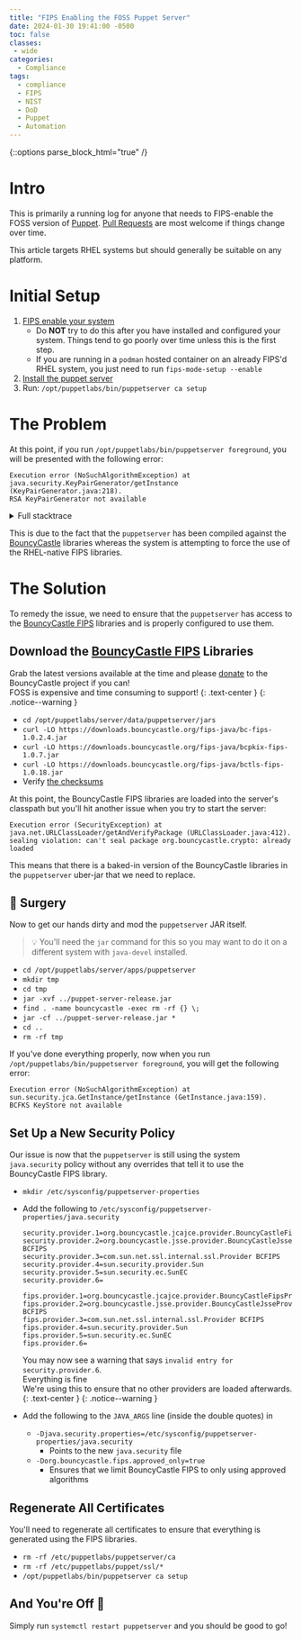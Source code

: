 ```yaml
---
title: "FIPS Enabling the FOSS Puppet Server"
date: 2024-01-30 19:41:00 -0500
toc: false
classes:
 - wide
categories:
  - Compliance
tags:
  - compliance
  - FIPS
  - NIST
  - DoD
  - Puppet
  - Automation
---
```


{::options parse_block_html="true" /}

# Intro

This is primarily a running log for anyone that needs to FIPS-enable the FOSS
version of [Puppet][]<i class="fas fa-external-link-alt fa-2xs" aria-hidden="true"></i>.
[Pull Requests][]<i class="fas fa-external-link-alt fa-2xs" aria-hidden="true"></i>
are most welcome if things change over time.

This article targets RHEL systems but should generally be suitable on any
platform.

<!-- more -->

# Initial Setup

1. [FIPS enable your system][]<i class="fas fa-external-link-alt fa-2xs" aria-hidden="true"></i>
   * Do **NOT** try to do this after you have installed and configured your
     system. Things tend to go poorly over time unless this is the first step.
   * If you are running in a `podman` hosted container on an already FIPS'd RHEL
     system, you just need to run `fips-mode-setup --enable`
2. [Install the puppet server][]<i class="fas fa-external-link-alt fa-2xs" aria-hidden="true"></i>
3. Run: `/opt/puppetlabs/bin/puppetserver ca setup`

# The Problem

At this point, if you run `/opt/puppetlabs/bin/puppetserver foreground`, you
will be presented with the following error:

```console
Execution error (NoSuchAlgorithmException) at java.security.KeyPairGenerator/getInstance (KeyPairGenerator.java:218).
RSA KeyPairGenerator not available
```

<details>
  <summary markdown='span'>Full stacktrace</summary>

```console
ERROR [async-dispatch-2] [p.t.internal] Error during service init!!!
java.security.NoSuchAlgorithmException: RSA KeyPairGenerator not available
        at java.security.KeyPairGenerator.getInstance(KeyPairGenerator.java:218)
        at com.puppetlabs.ssl_utils.SSLUtils.generateKeyPair(SSLUtils.java:154)
        at puppetlabs.ssl_utils.core$fn__21552$generate_key_pair__21561$fn__21564.invoke(core.clj:522)
        at puppetlabs.ssl_utils.core$fn__21552$generate_key_pair__21561.invoke(core.clj:517)
        at puppetlabs.puppetserver.certificate_authority$fn__37524$generate_ssl_files_BANG___37529$fn__37530.invoke(certificate_authority.clj:708)
        at puppetlabs.puppetserver.certificate_authority$fn__37524$generate_ssl_files_BANG___37529.invoke(certificate_authority.clj:695)
        at puppetlabs.puppetserver.certificate_authority$fn__38749$initialize_BANG___38754$fn__38755.invoke(certificate_authority.clj:1565)
        at puppetlabs.puppetserver.certificate_authority$fn__38749$initialize_BANG___38754.invoke(certificate_authority.clj:1544)
        at puppetlabs.services.ca.certificate_authority_service$reify__43837$service_fnk__5324__auto___positional$reify__43852.init(certificate_authority_service.clj:36)
        at puppetlabs.trapperkeeper.services$fn__5148$G__5140__5151.invoke(services.clj:9)
        at puppetlabs.trapperkeeper.services$fn__5148$G__5139__5155.invoke(services.clj:9)
        at puppetlabs.trapperkeeper.internal$fn__14387$run_lifecycle_fn_BANG___14394$fn__14395.invoke(internal.clj:196)
        at puppetlabs.trapperkeeper.internal$fn__14387$run_lifecycle_fn_BANG___14394.invoke(internal.clj:179)
        at puppetlabs.trapperkeeper.internal$fn__14416$run_lifecycle_fns__14421$fn__14422.invoke(internal.clj:229)
        at puppetlabs.trapperkeeper.internal$fn__14416$run_lifecycle_fns__14421.invoke(internal.clj:206)
        at puppetlabs.trapperkeeper.internal$fn__15041$build_app_STAR___15050$fn$reify__15062.init(internal.clj:614)
        at puppetlabs.trapperkeeper.internal$fn__15091$boot_services_for_app_STAR__STAR___15098$fn__15099$fn__15101.invoke(internal.clj:648)
        at puppetlabs.trapperkeeper.internal$fn__15091$boot_services_for_app_STAR__STAR___15098$fn__15099.invoke(internal.clj:647)
        at puppetlabs.trapperkeeper.internal$fn__15091$boot_services_for_app_STAR__STAR___15098.invoke(internal.clj:641)
        at clojure.core$partial$fn__5910.invoke(core.clj:2647)
        at puppetlabs.trapperkeeper.internal$fn__14461$initialize_lifecycle_worker__14472$fn__14473$fn__14636$state_machine__11695__auto____14661$fn__14664.invoke(internal.clj:249)
        at puppetlabs.trapperkeeper.internal$fn__14461$initialize_lifecycle_worker__14472$fn__14473$fn__14636$state_machine__11695__auto____14661.invoke(internal.clj:249)
        at clojure.core.async.impl.ioc_macros$run_state_machine.invokeStatic(ioc_macros.clj:978)
        at clojure.core.async.impl.ioc_macros$run_state_machine.invoke(ioc_macros.clj:977)
        at clojure.core.async.impl.ioc_macros$run_state_machine_wrapped.invokeStatic(ioc_macros.clj:982)
        at clojure.core.async.impl.ioc_macros$run_state_machine_wrapped.invoke(ioc_macros.clj:980)
        at clojure.core.async$ioc_alts_BANG_$fn__11924.invoke(async.clj:421)
        at clojure.core.async$do_alts$fn__11863$fn__11866.invoke(async.clj:288)
        at clojure.core.async.impl.channels.ManyToManyChannel$fn__6536$fn__6537.invoke(channels.clj:99)
        at clojure.lang.AFn.run(AFn.java:22)
        at java.util.concurrent.ThreadPoolExecutor.runWorker(ThreadPoolExecutor.java:1149)
        at java.util.concurrent.ThreadPoolExecutor$Worker.run(ThreadPoolExecutor.java:624)
        at clojure.core.async.impl.concurrent$counted_thread_factory$reify__6439$fn__6440.invoke(concurrent.clj:29)
        at clojure.lang.AFn.run(AFn.java:22)
        at java.lang.Thread.run(Thread.java:750)
```

</details>

This is due to the fact that the `puppetserver` has been compiled against the
[BouncyCastle][]<i class="fas fa-external-link-alt fa-2xs" aria-hidden="true"></i>
libraries whereas the system is attempting to force the use of the RHEL-native
FIPS libraries.

# The Solution

To remedy the issue, we need to ensure that the `puppetserver` has access to the
[BouncyCastle FIPS][]<i class="fas fa-external-link-alt fa-2xs" aria-hidden="true"></i>
libraries and is properly configured to use them.

## Download the [BouncyCastle FIPS][]<i class="fas fa-external-link-alt fa-2xs" aria-hidden="true"></i> Libraries

Grab the latest versions available at the time and please
[donate][]<i class="fas fa-external-link-alt fa-2xs" aria-hidden="true"></i> to
the BouncyCastle project if you can!
<br/>
FOSS is expensive and time consuming to support!
{: .text-center }
{: .notice--warning }

* `cd /opt/puppetlabs/server/data/puppetserver/jars`
* `curl -LO https://downloads.bouncycastle.org/fips-java/bc-fips-1.0.2.4.jar`
* `curl -LO https://downloads.bouncycastle.org/fips-java/bcpkix-fips-1.0.7.jar`
* `curl -LO https://downloads.bouncycastle.org/fips-java/bctls-fips-1.0.18.jar`
* Verify [the checksums][]<i class="fas fa-external-link-alt fa-2xs" aria-hidden="true"></i>

At this point, the BouncyCastle FIPS libraries are loaded into the server's
classpath but you'll hit another issue when you try to start the server:

```console
Execution error (SecurityException) at java.net.URLClassLoader/getAndVerifyPackage (URLClassLoader.java:412).
sealing violation: can't seal package org.bouncycastle.crypto: already loaded
```

This means that there is a baked-in version of the BouncyCastle libraries in the
`puppetserver` uber-jar that we need to replace.

## :brain: Surgery

Now to get our hands dirty and mod the `puppetserver` JAR itself.

> :bulb: You'll need the `jar` command for this so you may want to do it on a
> different system with `java-devel` installed.

* `cd /opt/puppetlabs/server/apps/puppetserver`
* `mkdir tmp`
* `cd tmp`
* `jar -xvf ../puppet-server-release.jar`
* `find . -name bouncycastle -exec rm -rf {} \;`
* `jar -cf ../puppet-server-release.jar *`
* `cd ..`
* `rm -rf tmp`

If you've done everything properly, now when you run
`/opt/puppetlabs/bin/puppetserver foreground`, you will get the following error:

```console
Execution error (NoSuchAlgorithmException) at sun.security.jca.GetInstance/getInstance (GetInstance.java:159).
BCFKS KeyStore not available
```

## Set Up a New Security Policy

Our issue is now that the `puppetserver` is still using the system
`java.security` policy without any overrides that tell it to use the
BouncyCastle FIPS library.

* `mkdir /etc/sysconfig/puppetserver-properties`
* Add the following to `/etc/sysconfig/puppetserver-properties/java.security`

  ```config
  security.provider.1=org.bouncycastle.jcajce.provider.BouncyCastleFipsProvider
  security.provider.2=org.bouncycastle.jsse.provider.BouncyCastleJsseProvider BCFIPS
  security.provider.3=com.sun.net.ssl.internal.ssl.Provider BCFIPS
  security.provider.4=sun.security.provider.Sun
  security.provider.5=sun.security.ec.SunEC
  security.provider.6=

  fips.provider.1=org.bouncycastle.jcajce.provider.BouncyCastleFipsProvider
  fips.provider.2=org.bouncycastle.jsse.provider.BouncyCastleJsseProvider BCFIPS
  fips.provider.3=com.sun.net.ssl.internal.ssl.Provider BCFIPS
  fips.provider.4=sun.security.provider.Sun
  fips.provider.5=sun.security.ec.SunEC
  fips.provider.6=
  ```

  You may now see a warning that says `invalid entry for security.provider.6`.
  <br/>
  Everything is fine
  <br/>
  We're using this to ensure that no other providers are loaded afterwards.
  {: .text-center }
  {: .notice--warning }
* Add the following to the `JAVA_ARGS` line (inside the double quotes) in
  * `-Djava.security.properties=/etc/sysconfig/puppetserver-properties/java.security`
    * Points to the new `java.security` file
  * `-Dorg.bouncycastle.fips.approved_only=true`
    * Ensures that we limit BouncyCastle FIPS to only using approved algorithms

## Regenerate All Certificates

You'll need to regenerate all certificates to ensure that everything is
generated using the FIPS libraries.

* `rm -rf /etc/puppetlabs/puppetserver/ca`
* `rm -rf /etc/puppetlabs/puppet/ssl/*`
* `/opt/puppetlabs/bin/puppetserver ca setup`

## And You're Off :tada:

Simply run `systemctl restart puppetserver` and you should be good to go!

<!-- Link Refs -->

[BouncyCastle FIPS]: https://www.bouncycastle.org/fips_faq.html
[BouncyCastle]: https://www.bouncycastle.org/
[FIPS enable your system]: https://access.redhat.com/documentation/en-us/red_hat_enterprise_linux/8/html/security_hardening/assembly_installing-a-rhel-8-system-with-fips-mode-enabled_security-hardening
[Install the puppet server]: https://www.puppet.com/docs/puppet/latest/install_puppet.html
[Pull Requests]: https://github.com/trevor-vaughan/trevor-vaughan.github.io/pulls
[Puppet]: https://www.puppet.com/
[donate]: https://www.bouncycastle.org/donate/index.cgi
[the checksums]: https://www.bouncycastle.org/fips-java/BC-FJA-Checksums-1.0.2.csv

<!-- Footnotes -->

